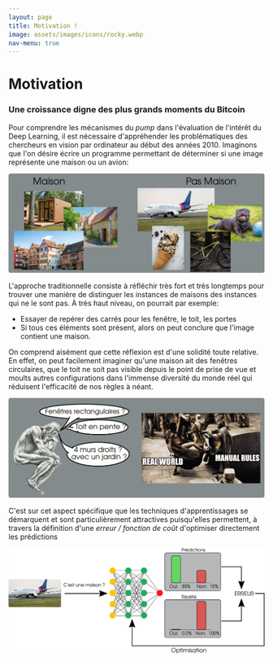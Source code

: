 ```yaml
---
layout: page
title: Motivation !  
image: assets/images/icons/rocky.webp
nav-menu: true
---
```


# Motivation 

  <script type="text/javascript" src="https://ssl.gstatic.com/trends_nrtr/2578_RC01/embed_loader.js"></script>
  <script type="text/javascript">
    trends.embed.renderExploreWidget("TIMESERIES", {"comparisonItem":[{"keyword":"/m/0h1fn8h","geo":"","time":"2004-01-01 2021-05-19"}],"category":0,"property":""}, {"exploreQuery":"q=%2Fm%2F0h1fn8h&date=all","guestPath":"https://trends.google.com:443/trends/embed/"});
  </script>


### Une croissance digne des plus grands moments du Bitcoin 

Pour comprendre les mécanismes du *pump* dans l'évaluation de l'intérêt du Deep Learning, il est nécessaire d'appréhender les problématiques des chercheurs en vision par ordinateur au début des années 2010. 
Imaginons que l'on désire écrire un programme permettant de déterminer si une image représente une maison ou un avion: 

<center>
<img src="assets/images/motivation/dataset.png">
</center>

L'approche traditionnelle consiste à réfléchir très fort et très longtemps pour trouver une manière de distinguer les instances de maisons des instances qui ne le sont pas. À très haut niveau, on pourrait par exemple: 

* Essayer de repérer des carrés pour les fenêtre, le toit, les portes
* Si tous ces éléments sont présent, alors on peut conclure que l'image contient une maison. 


On comprend aisément que cette réflexion est d'une solidité toute relative. En effet, on peut facilement imaginer qu'une maison ait des fenêtres circulaires, que le toit ne soit pas visible depuis le point de prise de vue et moults autres configurations dans l'immense diversité du monde réel qui réduisent l'efficacité de nos règles à néant. 

<center>
<img src="assets/images/motivation/rules.png">
</center>


C'est sur cet aspect spécifique que les techniques d'apprentissages se démarquent et sont particulièrement attractives puisqu'elles permettent, à travers la définition d'une *erreur / fonction de coût* d'optimiser directement les prédictions

<center>
<img src="assets/images/motivation/ml.png">
</center>

